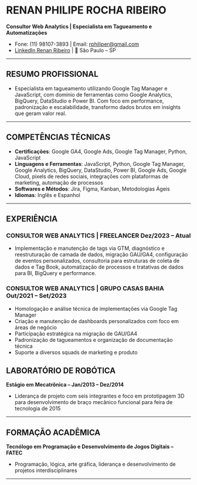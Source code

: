 # **RENAN PHILIPE ROCHA RIBEIRO**  
**Consultor Web Analytics | Especialista em Tagueamento e Automatizações**  
- Fone: (11) 98107-3893 | Email: rphiliper@gmail.com 
- [LinkedIn Renan Ribeiro](https://www.linkedin.com/in/renanph) | 📍 São Paulo – SP  
---
## **RESUMO PROFISSIONAL**
- Especialista em tagueamento utilizando Google Tag Manager e JavaScript, com domínio de ferramentas como Google Analytics, BigQuery, DataStudio e Power BI. Com foco em performance, padronização e escalabilidade, transformo dados brutos em insights que geram valor real.
---
## **COMPETÊNCIAS TÉCNICAS**
- **Certificações**: Google GA4, Google Ads, Google Tag Manager, Python, JavaScript  
- **Linguagens e Ferramentas**: JavaScript, Python, Google Tag Manager, Google Analytics, BigQuery, DataStudio, Power BI, Google Ads, Google Cloud, pixels de redes sociais, integrações com plataformas de marketing, automação de processos  
- **Softwares e Métodos**: Jira, Figma, Kanban, Metodologias Ágeis  
- **Idiomas**: Inglês e Espanhol  
---
## **EXPERIÊNCIA**
### **CONSULTOR WEB ANALYTICS | FREELANCER Dez/2023 – Atual**  
- Implementação e manutenção de tags via GTM, diagnóstico e reestruturação de camada de dados, migração GAU/GA4, configuração de eventos personalizados, consultoria para estruturas de coleta de dados e Tag Book, automatização de processos e tratativas de dados para BI, BigQuery e performance.
### **CONSULTOR WEB ANALYTICS | GRUPO CASAS BAHIA Out/2021 – Set/2023**  
- Homologação e análise técnica de implementações via Google Tag Manager  
- Criação e manutenção de dashboards personalizados com foco em áreas de negócio  
- Participação estratégica na migração de GAU/GA4  
- Padronização de tagueamentos e organização de documentação técnica  
- Suporte a diversos squads de marketing e produto  
## **LABORATÓRIO DE ROBÓTICA**
**Estágio em Mecatrônica – Jan/2013 – Dez/2014**  
- Liderança de projeto com seis integrantes e foco em prototipagem 3D para desenvolvimento de braço mecânico funcional para feira de tecnologia de 2015
---
## **FORMAÇÃO ACADÊMICA**
**Tecnólogo em Programação e Desenvolvimento de Jogos Digitais – FATEC**  
- Programação, lógica, arte gráfica, liderança e desenvolvimento de projetos interdisciplinares  
---
